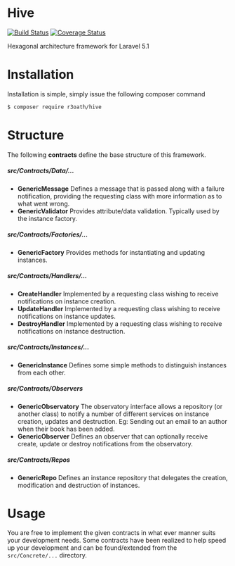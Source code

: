 # Hive

[![Build Status](https://travis-ci.org/r3oath/hive.svg?branch=master)](https://travis-ci.org/r3oath/hive) 
[![Coverage Status](https://coveralls.io/repos/r3oath/hive/badge.svg?branch=master&service=github)](https://coveralls.io/github/r3oath/hive?branch=master)

Hexagonal architecture framework for Laravel 5.1

# Installation

Installation is simple, simply issue the following composer command

```bash
$ composer require r3oath/hive
```

# Structure

The following **contracts** define the base structure of this framework.

##### src/Contracts/Data/...
- **GenericMessage** Defines a message that is passed along with a failure notification, providing the requesting class with more information as to what went wrong. 
- **GenericValidator** Provides attribute/data validation. Typically used by the instance factory.

##### src/Contracts/Factories/...
- **GenericFactory** Provides methods for instantiating and updating instances.

##### src/Contracts/Handlers/...
- **CreateHandler** Implemented by a requesting class wishing to receive notifications on instance creation.
- **UpdateHandler** Implemented by a requesting class wishing to receive notifications on instance updates.
- **DestroyHandler** Implemented by a requesting class wishing to receive notifications on instance destruction.

##### src/Contracts/Instances/...
- **GenericInstance** Defines some simple methods to distinguish instances from each other.

##### src/Contracts/Observers
- **GenericObservatory** The observatory interface allows a repository (or another class) to notify a number of different services on instance creation, updates and destruction. Eg: Sending out an email to an author when their book has been added.
- **GenericObserver** Defines an observer that can optionally receive create, update or destroy notifications from the observatory.

##### src/Contracts/Repos
- **GenericRepo** Defines an instance repository that delegates the creation, modification and destruction of instances.

# Usage

You are free to implement the given contracts in what ever manner suits your development needs. Some contracts have been realized to help speed up your development and can be found/extended from the `src/Concrete/...` directory.